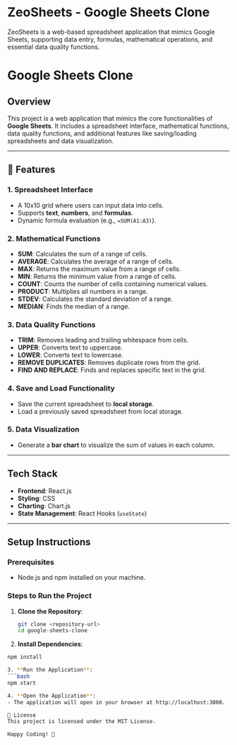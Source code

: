 # ZeoSheets - Google Sheets Clone
ZeoSheets is a web-based spreadsheet application that mimics Google Sheets, supporting data entry, formulas, mathematical operations, and essential data quality functions.

# Google Sheets Clone

## Overview
This project is a web application that mimics the core functionalities of **Google Sheets**. It includes a spreadsheet interface, mathematical functions, data quality functions, and additional features like saving/loading spreadsheets and data visualization.

---

## 🚀 Features

### 1. **Spreadsheet Interface**
- A 10x10 grid where users can input data into cells.
- Supports **text**, **numbers**, and **formulas**.
- Dynamic formula evaluation (e.g., `=SUM(A1:A3)`).

### 2. **Mathematical Functions**
- **SUM**: Calculates the sum of a range of cells.
- **AVERAGE**: Calculates the average of a range of cells.
- **MAX**: Returns the maximum value from a range of cells.
- **MIN**: Returns the minimum value from a range of cells.
- **COUNT**: Counts the number of cells containing numerical values.
- **PRODUCT**: Multiplies all numbers in a range.
- **STDEV**: Calculates the standard deviation of a range.
- **MEDIAN**: Finds the median of a range.

### 3. **Data Quality Functions**
- **TRIM**: Removes leading and trailing whitespace from cells.
- **UPPER**: Converts text to uppercase.
- **LOWER**: Converts text to lowercase.
- **REMOVE DUPLICATES**: Removes duplicate rows from the grid.
- **FIND AND REPLACE**: Finds and replaces specific text in the grid.

### 4. **Save and Load Functionality**
- Save the current spreadsheet to **local storage**.
- Load a previously saved spreadsheet from local storage.

### 5. **Data Visualization**
- Generate a **bar chart** to visualize the sum of values in each column.

---

## Tech Stack
- **Frontend**: React.js
- **Styling**: CSS
- **Charting**: Chart.js
- **State Management**: React Hooks (`useState`)

---

## Setup Instructions

### Prerequisites
- Node.js and npm installed on your machine.

### Steps to Run the Project
1. **Clone the Repository**:
   ```bash
   git clone <repository-url>
   cd google-sheets-clone
   
2. **Install Dependencies**:
  ```bash
  npm install

3. **Run the Application**:
 ```bash
  npm start

4. **Open the Application**:
- The application will open in your browser at http://localhost:3000.

📝 License
This project is licensed under the MIT License.

Happy Coding! 🚀
